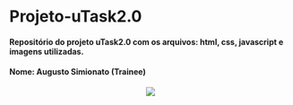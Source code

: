 # Projeto-uTask2.0
#### Repositório do projeto uTask2.0 com os arquivos: html, css, javascript e imagens utilizadas.

#### Nome: Augusto Simionato (Trainee)

<div align="center">
  <img src="https://user-images.githubusercontent.com/72254418/151709177-d768d864-4d91-40e4-b313-21a79dfba7b3.png" />
</div>
